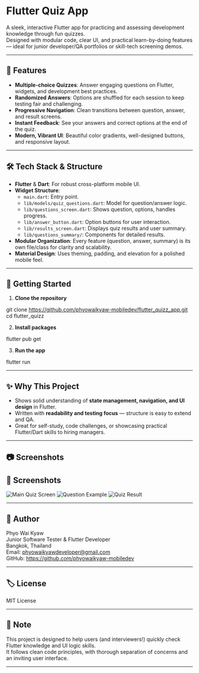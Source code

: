 # Flutter Quiz App

A sleek, interactive Flutter app for practicing and assessing development knowledge through fun quizzes.  
Designed with modular code, clear UI, and practical learn-by-doing features — ideal for junior developer/QA portfolios or skill-tech screening demos.

---

## 📱 Features

- **Multiple-choice Quizzes**: Answer engaging questions on Flutter, widgets, and development best practices.
- **Randomized Answers**: Options are shuffled for each session to keep testing fair and challenging.
- **Progressive Navigation**: Clean transitions between question, answer, and result screens.
- **Instant Feedback**: See your answers and correct options at the end of the quiz.
- **Modern, Vibrant UI**: Beautiful color gradients, well-designed buttons, and responsive layout.

---

## 🛠️ Tech Stack & Structure

- **Flutter** & **Dart**: For robust cross-platform mobile UI.
- **Widget Structure**:
  - `main.dart`: Entry point.
  - `lib/models/quiz_questions.dart`: Model for question/answer logic.
  - `lib/questions_screen.dart`: Shows question, options, handles progress.
  - `lib/answer_button.dart`: Option buttons for user interaction.
  - `lib/results_screen.dart`: Displays quiz results and user summary.
  - `lib/questions_summary/`: Components for detailed results.
- **Modular Organization**: Every feature (question, answer, summary) is its own file/class for clarity and scalability.
- **Material Design**: Uses theming, padding, and elevation for a polished mobile feel.

---

## 🚀 Getting Started

1. **Clone the repository**

git clone https://github.com/phyowaikyaw-mobiledev/flutter_quizz_app.git
cd flutter_quizz

2. **Install packages**

flutter pub get

3. **Run the app**

flutter run

---

## ✨ Why This Project

- Shows solid understanding of **state management, navigation, and UI design** in Flutter.
- Written with **readability and testing focus** — structure is easy to extend and QA.
- Great for self-study, code challenges, or showcasing practical Flutter/Dart skills to hiring managers.

---

## 📷 Screenshots

## 📸 Screenshots

![Main Quiz Screen](images/quiz1.png)
![Question Example](images/quiz2.png)
![Quiz Result](images/quiz3.png)


---

## 👤 Author

Phyo Wai Kyaw  
Junior Software Tester & Flutter Developer  
Bangkok, Thailand  
Email: phyowaikyawdeveloper@gmail.com  
GitHub: https://github.com/phyowaikyaw-mobiledev

---

## 🏷️ License

MIT License

---

## 🙏 Note

This project is designed to help users (and interviewers!) quickly check Flutter knowledge and UI logic skills.  
It follows clean code principles, with thorough separation of concerns and an inviting user interface.

---

